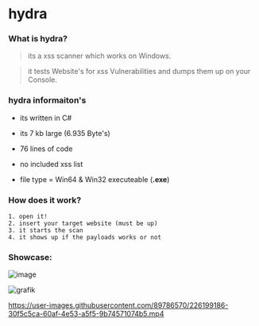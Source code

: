 # hydra

### What is hydra?
> its a xss scanner which works on Windows.

> it tests Website's for xss Vulnerabilities and dumps them up on your Console.


### hydra informaiton's

+ its written in C#

+ its 7 kb large (6.935 Byte's)

+ 76 lines of code

+ no included xss list

+ file type = Win64 & Win32 executeable (**.exe**)


### How does it work?
```
1. open it!
2. insert your target website (must be up)
3. it starts the scan
4. it shows up if the payloads works or not
```
### Showcase:
![image](https://github.com/ASMRoyal/hydra/assets/89786570/19c353e4-6a43-40b9-a11a-8ad9544b01fb)

![grafik](https://user-images.githubusercontent.com/89786570/209467052-5f774fc6-7167-4995-b307-615f68671920.png)

https://user-images.githubusercontent.com/89786570/226199186-30f5c5ca-60af-4e53-a5f5-9b74571074b5.mp4

